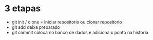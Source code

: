 # 3 etapas

- git init / clone = iniciar repositorio ou clonar repositorio
- git add deixa preparado
- git commit coloca no banco de dados e adiciona o ponto na historia